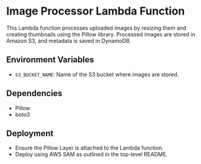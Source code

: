 # Image Processor Lambda Function

This Lambda function processes uploaded images by resizing them and creating thumbnails using the Pillow library. Processed images are stored in Amazon S3, and metadata is saved in DynamoDB.

## Environment Variables

- `S3_BUCKET_NAME`: Name of the S3 bucket where images are stored.

## Dependencies

- Pillow
- boto3

## Deployment

- Ensure the Pillow Layer is attached to the Lambda function.
- Deploy using AWS SAM as outlined in the top-level README.
